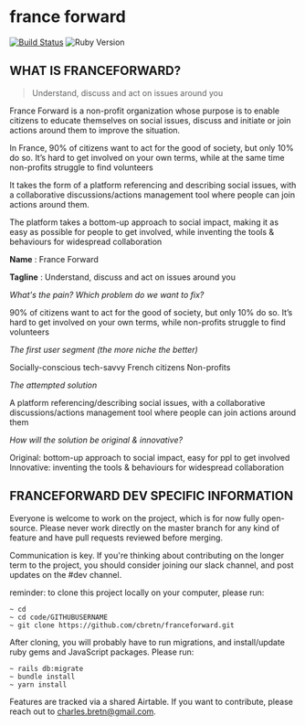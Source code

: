 # france forward

[![Build Status](https://travis-ci.com/cbretn/franceforward.svg?branch=master)](https://travis-ci.com/cbretn/franceforward)
![Ruby Version](https://img.shields.io/badge/ruby-2.5.3-red.svg)

## WHAT IS FRANCEFORWARD?

> Understand, discuss and act on issues around you

France Forward is a non-profit organization whose purpose is to enable citizens to educate themselves on social issues, discuss and initiate or join actions around them to improve the situation.

In France, 90% of citizens want to act for the good of society, but only 10% do so. It’s hard to get involved on your own terms, while at the same time non-profits struggle to find volunteers

It takes the form of a platform referencing and describing social issues, with a collaborative discussions/actions management tool where people can join actions around them.

The platform takes a bottom-up approach to social impact, making it as easy as possible for people to get involved, while inventing the tools & behaviours for widespread collaboration

**Name** : France Forward

**Tagline** : Understand, discuss and act on issues around you

 *What's the pain? Which problem do we want to fix?*

90% of citizens want to act for the good of society, but only 10% do so. It’s hard to get involved on your own terms, while non-profits struggle to find volunteers

*The first user segment (the more niche the better)*

Socially-conscious tech-savvy French citizens
Non-profits

*The attempted solution*

A platform referencing/describing social issues, with a collaborative discussions/actions management tool where people can join actions around them

*How will the solution be original & innovative?*

Original: bottom-up approach to social impact, easy for ppl to get involved
Innovative: inventing the tools & behaviours for widespread collaboration


## FRANCEFORWARD DEV SPECIFIC INFORMATION

Everyone is welcome to work on the project, which is for now fully open-source.
Please never work directly on the master branch for any kind of feature and have pull requests reviewed before merging.

Communication is key. If you're thinking about contributing on the longer term to the project, you should consider joining our slack channel, and post updates on the #dev channel.

reminder: to clone this project locally on your computer, please run:

```
~ cd
~ cd code/GITHUBUSERNAME
~ git clone https://github.com/cbretn/franceforward.git
```

After cloning, you will probably have to run migrations, and install/update ruby gems and JavaScript packages. Please run:
```
~ rails db:migrate
~ bundle install
~ yarn install
```

Features are tracked via a shared Airtable. If you want to contribute, please reach out to charles.bretn@gmail.com.

